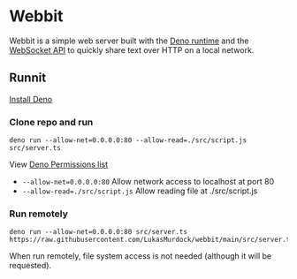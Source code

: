 # Webbit

Webbit is a simple web server built with the [Deno runtime](https://deno.com/)
and the
[WebSocket API](https://developer.mozilla.org/en-US/docs/Web/API/WebSockets_API)
to quickly share text over HTTP on a local network.

## Runnit

[Install Deno](https://docs.deno.com/runtime/manual/getting_started/installation)

### Clone repo and run

```
deno run --allow-net=0.0.0.0:80 --allow-read=./src/script.js src/server.ts
```

View
[Deno Permissions list](https://docs.deno.com/runtime/manual/basics/permissions)

- `--allow-net=0.0.0.0:80` Allow network access to localhost at port 80
- `--allow-read=./src/script.js` Allow reading file at ./src/script.js

### Run remotely

```
deno run --allow-net=0.0.0.0:80 src/server.ts https://raw.githubusercontent.com/LukasMurdock/webbit/main/src/server.ts
```

When run remotely, file system access is not needed (although it will be
requested).
